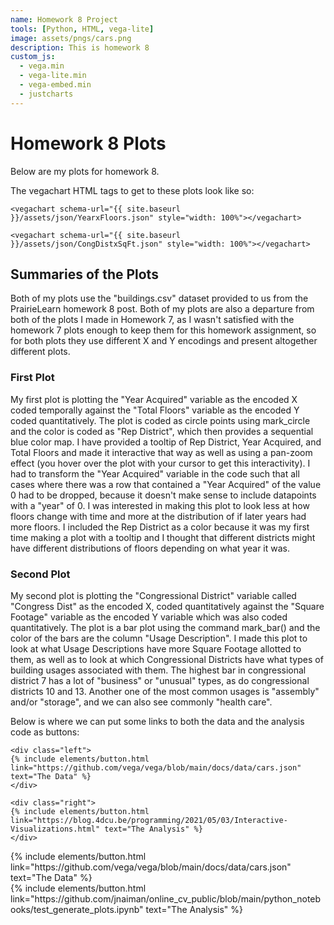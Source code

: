 ```yaml
---
name: Homework 8 Project
tools: [Python, HTML, vega-lite]
image: assets/pngs/cars.png
description: This is homework 8
custom_js:
  - vega.min
  - vega-lite.min
  - vega-embed.min
  - justcharts
---
```



# Homework 8 Plots

Below are my plots for homework 8. 

The vegachart HTML tags to get to these plots look like so:

```
<vegachart schema-url="{{ site.baseurl }}/assets/json/YearxFloors.json" style="width: 100%"></vegachart>
```

<vegachart schema-url="{{ site.baseurl }}/assets/json/YearxFloors.json" style="width: 100%"></vegachart>


```
<vegachart schema-url="{{ site.baseurl }}/assets/json/CongDistxSqFt.json" style="width: 100%"></vegachart>
```

<vegachart schema-url="{{ site.baseurl }}/assets/json/CongDistxSqFt.json" style="width: 100%"></vegachart>



## Summaries of the Plots

Both of my plots use the "buildings.csv" dataset provided to us from the PrairieLearn homework 8 post. Both of my plots are also a departure from both of the plots I made in Homework 7, as I wasn't satisfied with the homework 7 plots enough to keep them for this homework assignment, so for both plots they use different X and Y encodings and present altogether different plots. 

### First Plot
My first plot is plotting the "Year Acquired" variable as the encoded X coded temporally against the "Total Floors" variable as the encoded Y coded quantitatively. The plot is coded as circle points using mark_circle and the color is coded as "Rep District", which then provides a sequential blue color map. I have provided a tooltip of Rep District, Year Acquired, and Total Floors and made it interactive that way as well as using a pan-zoom effect (you hover over the plot with your cursor to get this interactivity). I had to transform the "Year Acquired" variable in the code such that all cases where there was a row that contained a "Year Acquired" of the value 0 had to be dropped, because it doesn't make sense to include datapoints with a "year" of 0. I was interested in making this plot to look less at how floors change with time and more at the distribution of if later years had more floors. I included the Rep District as a color because it was my first time making a plot with a tooltip and I thought that different districts might have different distributions of floors depending on what year it was.

### Second Plot
My second plot is plotting the "Congressional District" variable called "Congress Dist" as the encoded X, coded quantitatively against the "Square Footage" variable as the encoded Y variable which was also coded quantitatively. The plot is a bar plot using the command mark_bar() and the color of the bars are the column "Usage Description". I made this plot to look at what Usage Descriptions have more Square Footage allotted to them, as well as to look at which Congressional Districts have what types of building usages associated with them. The highest bar in congressional district 7 has a lot of "business" or "unusual" types, as do congressional districts 10 and 13. Another one of the most common usages is "assembly" and/or "storage", and we can also see commonly "health care". 

Below is where we can put some links to both the data and the analysis code as buttons:

```
<div class="left">
{% include elements/button.html link="https://github.com/vega/vega/blob/main/docs/data/cars.json" text="The Data" %}
</div>

<div class="right">
{% include elements/button.html link="https://blog.4dcu.be/programming/2021/05/03/Interactive-Visualizations.html" text="The Analysis" %}
</div>
```

<!-- these are written in a combo of html and liquid --> 

<div class="left">
{% include elements/button.html link="https://github.com/vega/vega/blob/main/docs/data/cars.json" text="The Data" %}
</div>

<div class="right">
{% include elements/button.html link="https://github.com/jnaiman/online_cv_public/blob/main/python_notebooks/test_generate_plots.ipynb" text="The Analysis" %}
</div>


